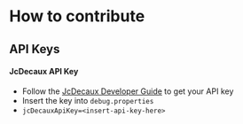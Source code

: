 # How to contribute

## API Keys

#### JcDecaux API Key

  * Follow the [JcDecaux Developer Guide](https://developer.jcdecaux.com/#/opendata/vls?page=getstarted) to get your API key
  * Insert the key into ```debug.properties```
  * ```jcDecauxApiKey=<insert-api-key-here>```
